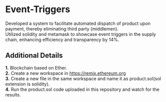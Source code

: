 # Event-Triggers

Developed a system to facilitate automated dispatch of product upon payment, thereby eliminating third party (middlemen).<br>
Utilized solidity and metamask to showcase event triggers in the supply chain, enhancing efficiency and transparency by 14%.<br>

## Additional Details

**1.** Blockchain based on Ether.<br>
**2.** Create a new workspace in https://remix.ethereum.org<br>
**3.** Create a new file in the same workspace and name it as product.sol(sol extension is solidity).<br>
**4.** Run the product.sol code uploaded in this repository and watch for the results.


